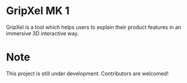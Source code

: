 # GripXel MK 1

GripXel is a tool which helps users to explain their product features in an immersive 3D interactive way.

# Note

This project is still under development. Contributors are welcomed!

